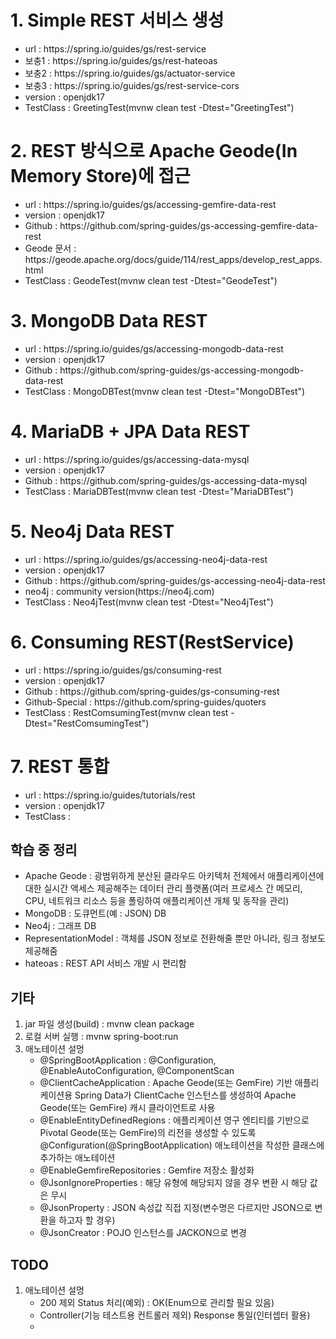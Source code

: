 # 1. Simple REST 서비스 생성

<ul>
	<li>url : https://spring.io/guides/gs/rest-service</li>
	<li>보충1 : https://spring.io/guides/gs/rest-hateoas</li>
	<li>보충2 : https://spring.io/guides/gs/actuator-service</li>
	<li>보충3 : https://spring.io/guides/gs/rest-service-cors</li>
	<li>version : openjdk17</li>
	<li>TestClass : GreetingTest(mvnw clean test -Dtest="GreetingTest")</li>
</ul>


# 2. REST 방식으로 Apache Geode(In Memory Store)에 접근

<ul>
	<li>url : https://spring.io/guides/gs/accessing-gemfire-data-rest</li>
	<li>version : openjdk17</li>
	<li>Github : https://github.com/spring-guides/gs-accessing-gemfire-data-rest</li>
	<li>Geode 문서 : https://geode.apache.org/docs/guide/114/rest_apps/develop_rest_apps.html</li>
	<li>TestClass : GeodeTest(mvnw clean test -Dtest="GeodeTest")</li>
</ul>

# 3. MongoDB Data REST

<ul>
	<li>url : https://spring.io/guides/gs/accessing-mongodb-data-rest</li>
	<li>version : openjdk17</li>
	<li>Github : https://github.com/spring-guides/gs-accessing-mongodb-data-rest</li>
	<li>TestClass : MongoDBTest(mvnw clean test -Dtest="MongoDBTest")</li>
</ul>

# 4. MariaDB + JPA Data REST

<ul>
	<li>url : https://spring.io/guides/gs/accessing-data-mysql</li>
	<li>version : openjdk17</li>
	<li>Github : https://github.com/spring-guides/gs-accessing-data-mysql</li>
	<li>TestClass : MariaDBTest(mvnw clean test -Dtest="MariaDBTest")</li>
</ul>

# 5. Neo4j Data REST

<ul>
	<li>url : https://spring.io/guides/gs/accessing-neo4j-data-rest</li>
	<li>version : openjdk17</li>
	<li>Github : https://github.com/spring-guides/gs-accessing-neo4j-data-rest</li>
	<li>neo4j : community version(https://neo4j.com)</li>
	<li>TestClass : Neo4jTest(mvnw clean test -Dtest="Neo4jTest")</li>	
</ul>

# 6. Consuming REST(RestService)

<ul>
	<li>url : https://spring.io/guides/gs/consuming-rest</li>
	<li>version : openjdk17</li>
	<li>Github : https://github.com/spring-guides/gs-consuming-rest</li>
	<li>Github-Special : https://github.com/spring-guides/quoters</li>	
	<li>TestClass : RestComsumingTest(mvnw clean test -Dtest="RestComsumingTest")</li>		
</ul>

# 7. REST 통합

<ul>
	<li>url : https://spring.io/guides/tutorials/rest</li>
	<li>version : openjdk17</li>
	<li>TestClass : </li>		
</ul>

## 학습 중 정리

<ul>
	<li>Apache Geode : 광범위하게 분산된 클라우드 아키텍처 전체에서 애플리케이션에 대한 실시간 액세스 제공해주는 데이터 관리 플랫폼(여러 프로세스 간 메모리, CPU, 네트워크 리소스 등을 폴링하여 애플리케이션 개체 및 동작을 관리)</li>
	<li>MongoDB : 도큐먼트(예 : JSON) DB</li>
	<li>Neo4j : 그래프 DB</li>	
	<li>RepresentationModel : 객체를 JSON 정보로 전환해줄 뿐만 아니라, 링크 정보도 제공해줌</li>
	<li>hateoas : REST API 서비스 개발 시 편리함</li>
</ul>



## 기타 

<ol type="2">
	<li>jar 파일 생성(build) : mvnw clean package</li>
	<li>로컬 서버 실행 : mvnw spring-boot:run</li>
	<li>애노테이션 설멍
		<ul>
			<li>@SpringBootApplication : @Configuration, @EnableAutoConfiguration, @ComponentScan</li>
			<li>@ClientCacheApplication : Apache Geode(또는 GemFire) 기반 애플리케이션용 Spring Data가 ClientCache 인스턴스를 생성하여 Apache Geode(또는 GemFire) 캐시 클라이언트로 사용</li>
			<li>@EnableEntityDefinedRegions : 애플리케이션 영구 엔티티를 기반으로 Pivotal Geode(또는 GemFire)의 리전을 생성할 수 있도록 @Configuration(@SpringBootApplication) 애노테이션을 작성한 클래스에 추가하는 애노테이션</li>
			<li>@EnableGemfireRepositories : Gemfire 저장소 활성화</li>
			<li>@JsonIgnoreProperties : 해당 유형에 해당되지 않을 경우 변환 시 해당 값은 무시</li>
			<li>@JsonProperty : JSON 속성값 직접 지정(변수명은 다르지만 JSON으로 변환을 하고자 할 경우)</li>
			<li>@JsonCreator : POJO 인스턴스를 JACKON으로 변경</li>
		</ul>
	</li>	
</ol>

## TODO

<ol type="2">
	<li>애노테이션 설멍
		<ul>
			<li>200 제외 Status 처리(예외) : OK(Enum으로 관리할 필요 있음)</li>
			<li>Controller(기능 테스트용 컨트롤러 제외) Response 통일(인터셉터 활용)</li>
			<li></li>
		</ul>
	</li>	
</ol>
